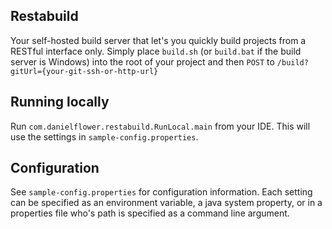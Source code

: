 Restabuild
----------

Your self-hosted build server that let's you quickly build projects from a RESTful interface only.
Simply place `build.sh` (or `build.bat` if the build server is Windows) into the root of your project
and then `POST` to `/build?gitUrl={your-git-ssh-or-http-url}`

Running locally
---------------

Run `com.danielflower.restabuild.RunLocal.main` from your IDE. This will use the settings in
`sample-config.properties`.

Configuration
-------------

See `sample-config.properties` for configuration information. Each setting can be specified
as an environment variable, a java system property, or in a properties file who's path is
specified as a command line argument.
